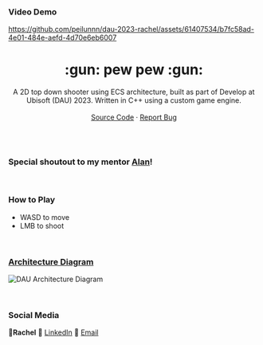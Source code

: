 <!DOCTYPE html>
<html>

  ### Video Demo
  https://github.com/peilunnn/dau-2023-rachel/assets/61407534/b7fc58ad-4e01-484e-aefd-4d70e6eb6007

  <!-- TITLE -->

  <h1 align="center"> :gun: pew pew :gun: </a></h1>
  <p align="center">
    A 2D top down shooter using ECS architecture, built as part of Develop at Ubisoft (DAU) 2023. Written in C++ using a custom game engine.
    <br />
    <br />
    <a href="https://github.com/peilunnn/dau-2023-rachel/tree/main/GameTest/App">Source Code</a>
    ·
    <a href="https://github.com/peilunnn/dau-2023-rachel/issues">Report Bug</a>
  </p>
</p>

<br /><br />

### Special shoutout to my mentor [Alan](https://www.linkedin.com/in/yilun-chua/)!

<br />

### How to Play
* WASD to move
* LMB to shoot

<br />

### [Architecture Diagram](https://drive.google.com/file/d/1SDjuBx33Zqlm7HwaGQuBDcuWSrRYnLTw/view?usp=sharing)
![DAU Architecture Diagram](https://github.com/peilunnn/dau-2023-rachel/assets/61407534/29eaf3b3-cae0-420a-871e-8332d1402759)

<br />

### Social Media
🥂**Rachel** 
🔗 [LinkedIn](https://www.linkedin.com/in/pei-lun-tan/)
📧 [Email](mailto:peilunnn@gmail.com)
